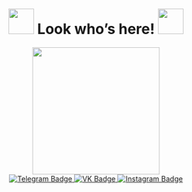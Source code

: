 <div id="header" align="center">
  <h1>
      <img src="https://media.giphy.com/media/v1.Y2lkPTc5MGI3NjExNTI3NDEyNDVhNjZlNDgxOGE0ZjhjYjA0NGNmOThmZGY2YWMwYjU1MiZjdD1z/BF3D7cOuAsqis/giphy.gif" width="50px"/>
  Look who’s here!
  <img src="https://media.giphy.com/media/v1.Y2lkPTc5MGI3NjExNTI3NDEyNDVhNjZlNDgxOGE0ZjhjYjA0NGNmOThmZGY2YWMwYjU1MiZjdD1z/BF3D7cOuAsqis/giphy.gif" width="50px"/>
</h1>
  <img src="https://thumbs.gfycat.com/ImpassionedHeartfeltJenny-size_restricted.gif" width="250"/>
</div>
<div id="badges" align="center">
    <a href="https://t.me/harrrdie">
  <img src="https://img.shields.io/badge/Telegram-purple?style=for-the-badge&logo=telegram&logoColor=white" alt="Telegram Badge"/>
      </a>
  <a href="https://vk.com/harrrdie">
  <img src="https://img.shields.io/badge/VK-blue?style=for-the-badge&logo=vk&logoColor=white" alt="VK Badge"/>
      </a>
  <a href="https://www.instagram.com/harrrdie/">
  <img src="https://img.shields.io/badge/Instagram-purple?logo=instagram&logoColor=white&style=for-the-badge" alt="Instagram Badge"/>
    </a>
  <br>
  <img src="https://komarev.com/ghpvc/?username=harrrdie&style=flat-square&color=blue" alt=""/>
</div>

